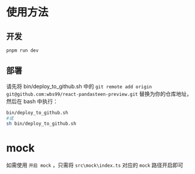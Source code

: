 # 使用方法

## 开发

```bash
pnpm run dev
```

## 部署

请先将 bin/deploy_to_github.sh 中的 `git remote add origin git@github.com:wbs99/react-pandasteen-preview.git` 替换为你的仓库地址，然后在 bash 中执行：
```bash
bin/deploy_to_github.sh
#或
sh bin/deploy_to_github.sh
```
# mock 

如需使用 `开启 mock` ，只需将 `src\mock\index.ts` 对应的 `mock` 路径开启即可 